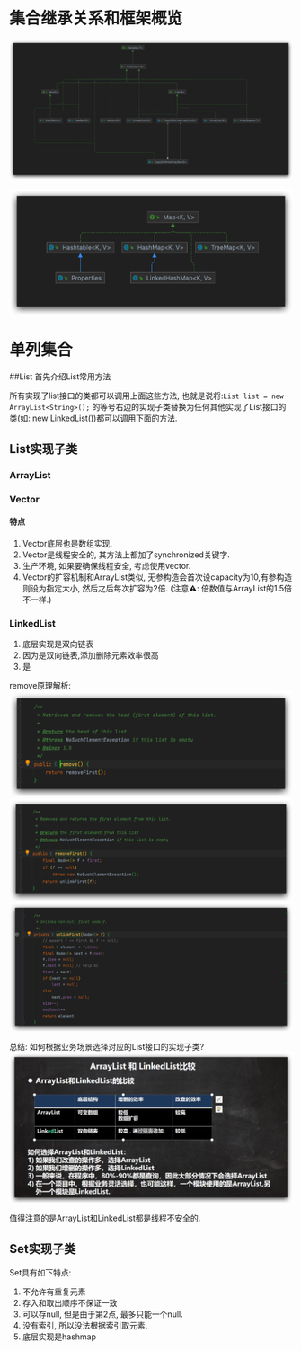 

# 集合继承关系和框架概览

![Collection框架图](../imgs/collections/ArrayList/集合继承框架图.png)

![Map框架图](../imgs/collections/ArrayList/Map的继承关系图.png)

# 单列集合
##List
首先介绍List常用方法

所有实现了list接口的类都可以调用上面这些方法, 也就是说将:`List list = new ArrayList<String>();` 的等号右边的实现子类替换为任何其他实现了List接口的类(如: new LinkedList<String>())都可以调用下面的方法.

## List实现子类

### ArrayList
### Vector
#### 特点
1. Vector底层也是数组实现.
2. Vector是线程安全的, 其方法上都加了synchronized关键字.
3. 生产环境, 如果要确保线程安全, 考虑使用vector.
4. Vector的扩容机制和ArrayList类似, 无参构造会首次设capacity为10,有参构造则设为指定大小, 然后之后每次扩容为2倍. (注意⚠️: 倍数值与ArrayList的1.5倍不一样.)
### LinkedList
1. 底层实现是双向链表
2. 因为是双向链表,添加删除元素效率很高
3. 是 

remove原理解析:
![首先调用了removeFirst方法](../imgs/collections/LinkedList/LinkedList的remove源码原理-1.png)
![然后判断首元素是否为null](../imgs/collections/LinkedList/LinkedList的remove源码原理-2.png)
![最后unlink首元素](../imgs/collections/LinkedList/LinkedList的remove源码原理-3.png)


总结: 
如何根据业务场景选择对应的List接口的实现子类?
![对比选择ArrayList和LinkedList](../imgs/collections/LinkedList/对比选择ArrayList和LinkedList.png)

值得注意的是ArrayList和LinkedList都是线程不安全的.

## Set实现子类
Set具有如下特点:
1. 不允许有重复元素
2. 存入和取出顺序不保证一致
3. 可以存null, 但是由于第2点, 最多只能一个null. 
4. 没有索引, 所以没法根据索引取元素.
5. 底层实现是hashmap